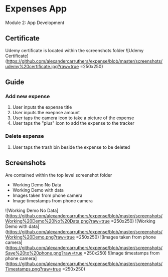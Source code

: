 # Expenses App
Module 2: App Development
## Certificate
Udemy certificate is located within the screenshots folder
![Udemy Certificate](https://github.com/alexandercarruthers/expense/blob/master/screenshots/udemy%20certificate.jpg?raw=true =250x250)
## Guide
### Add new expense
1. User inputs the expense title
1. User inputs the exepnse amount
1. User taps the camera icon to take a picture of the expense
1. User taps the "plus" icon to add the expense to the tracker 
### Delete expense
1. User taps the trash bin beside the expense to be deleted
## Screenshots
Are contained within the top level screenshot folder 
* Working Demo No Data
* Working Demo with data
* Images taken from phone camera
* Image timestamps from phone camera

![Working Demo No Data](https://github.com/alexandercarruthers/expense/blob/master/screenshots/Working%20Demo%20No%20Data.png?raw=true =250x250)
![Working Demo with data](https://github.com/alexandercarruthers/expense/blob/master/screenshots/Working%20Demo.png?raw=true =250x250)
![Images taken from phone camera](https://github.com/alexandercarruthers/expense/blob/master/screenshots/Save%20to%20phone.png?raw=true =250x250)
![Image timestamps from phone camera](https://github.com/alexandercarruthers/expense/blob/master/screenshots/Timestamps.png?raw=true =250x250)
